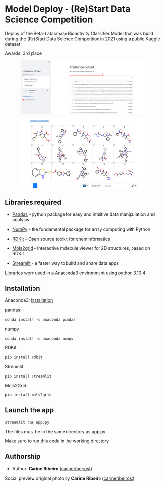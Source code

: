 
# Model Deploy - (Re)Start Data Science Competition

Deploy of the Beta-Latacmase Bioactivity Classifier Model that was build during the (Re)Start Data Science Competition in 2021 using a public Kaggle dataset

Awards: 3rd place

<p align="center">
<img align="center" style="width: 400px" src="https://github.com/carineribeirost/model-deploy-competition-beta-lactamase/blob/main/images/streamlit%20app.png"/>
</p>
<p align="center">
<img align="center" style="width: 400px" src="https://github.com/carineribeirost/model-deploy-competition-beta-lactamase/blob/main/images/streamlit%20app2.png"/>
</p>

## Libraries required

* [Pandas](https://pandas.pydata.org/) - python package for easy and intuitive data manipulation and analysis

* [NumPy](https://numpy.org/) -  the fundamental package for array computing with Python

* [RDKit](https://www.rdkit.org/) - Open source toolkit for cheminformatics

* [Mols2grid](https://github.com/cbouy/mols2grid) - Interactive molecule viewer for 2D structures, based on RDKit

* [Streamlit](https://streamlit.io/) - a faster way to build and share data apps

Libraries were used in a [Anaconda3](https://docs.conda.io/en/latest/) environment using python 3.10.4

## Installation

Anaconda3: [Installation](https://docs.anaconda.com/anaconda/install/index.html)

pandas:
```
conda install -c anaconda pandas
```
numpy
```
conda install -c anaconda numpy
```
RDKit
```
pip install rdkit
```
Streamlit
```
pip install streamlit
```

Mols2Grid
```
pip install mols2grid
```

## Launch the app

```
streamlit run app.py

```
The files must be in the same directory as app.py

Make sure to run this code in the working directory


## Authorship
* Author: **Carine Ribeiro** ([carineribeirost](https://github.com/carineribeirost))

Social preview original photo by **Carine Ribeiro** ([carineribeirost](https://github.com/carineribeirost))


